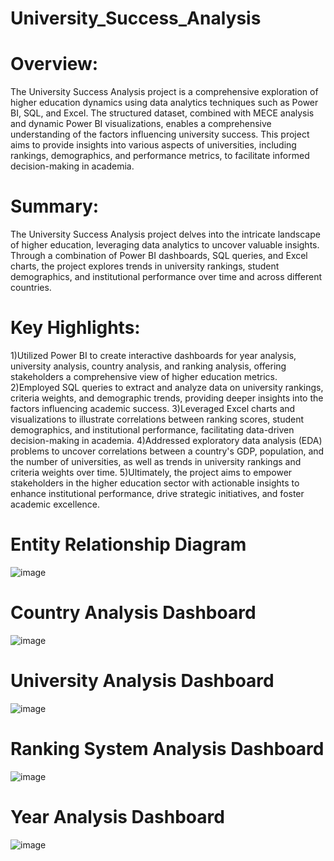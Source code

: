 # University_Success_Analysis

# Overview:
The University Success Analysis project is a comprehensive exploration of higher education dynamics using data analytics techniques such as Power BI, SQL, and Excel. The structured dataset, combined with MECE analysis and dynamic Power BI visualizations, enables a comprehensive understanding of the factors influencing university success. This project aims to provide insights into various aspects of universities, including rankings, demographics, and performance metrics, to facilitate informed decision-making in academia.

# Summary:
The University Success Analysis project delves into the intricate landscape of higher education, leveraging data analytics to uncover valuable insights. Through a combination of Power BI dashboards, SQL queries, and Excel charts, the project explores trends in university rankings, student demographics, and institutional performance over time and across different countries.

# Key Highlights:
1)Utilized Power BI to create interactive dashboards for year analysis, university analysis, country analysis, and ranking analysis, offering stakeholders a comprehensive view of higher education metrics.
2)Employed SQL queries to extract and analyze data on university rankings, criteria weights, and demographic trends, providing deeper insights into the factors influencing academic success.
3)Leveraged Excel charts and visualizations to illustrate correlations between ranking scores, student demographics, and institutional performance, facilitating data-driven decision-making in academia.
4)Addressed exploratory data analysis (EDA) problems to uncover correlations between a country's GDP, population, and the number of universities, as well as trends in university rankings and criteria weights over time.
5)Ultimately, the project aims to empower stakeholders in the higher education sector with actionable insights to enhance institutional performance, drive strategic initiatives, and foster academic excellence.
# Entity Relationship Diagram
![image](https://github.com/DA-Atharv/University_Success_Analysis/assets/159448408/58188e28-a79c-4019-81d7-8fc12d61cf1f)

# Country Analysis Dashboard
![image](https://github.com/DA-Atharv/University_Success_Analysis/assets/159448408/8abd47a3-24d4-47cf-a7c3-66bf846c6718)

# University Analysis Dashboard
![image](https://github.com/DA-Atharv/University_Success_Analysis/assets/159448408/4fdd0889-d1c7-4d2f-b6a8-14dcce5948b4)

# Ranking System Analysis Dashboard
![image](https://github.com/DA-Atharv/University_Success_Analysis/assets/159448408/b058f3ce-3ef7-4ea2-ab25-9d1f3dddf79e)

# Year Analysis Dashboard
![image](https://github.com/DA-Atharv/University_Success_Analysis/assets/159448408/40bc735b-566f-4d30-a631-7185339af1bf)

